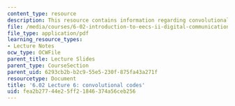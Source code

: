 ```yaml
---
content_type: resource
description: This resource contains information regarding convolutional codes.
file: /media/courses/6-02-introduction-to-eecs-ii-digital-communication-systems-fall-2012/fea2b27744e25ff21846374a56ceb256_MIT6_02F12_lec06.pdf
file_type: application/pdf
learning_resource_types:
- Lecture Notes
ocw_type: OCWFile
parent_title: Lecture Slides
parent_type: CourseSection
parent_uid: 6293cb2b-b2c9-55e5-230f-875fa43a271f
resourcetype: Document
title: '6.02 Lecture 6: convolutional codes'
uid: fea2b277-44e2-5ff2-1846-374a56ceb256
---
```

